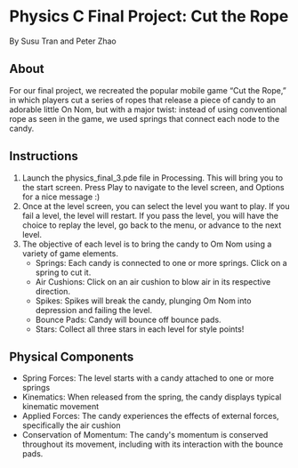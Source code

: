 # Physics C Final Project: Cut the Rope
By Susu Tran and Peter Zhao

## About
For our final project, we recreated the popular mobile game “Cut the Rope,” in which players cut a series of ropes that release a piece of candy to an adorable little On Nom, but with a major twist: instead of using conventional rope as seen in the game, we used springs that connect each node to the candy.

## Instructions
1. Launch the physics_final_3.pde file in Processing. This will bring you to the start screen. Press Play to navigate to the level screen, and Options for a nice message :)
2. Once at the level screen, you can select the level you want to play. If you fail a level, the level will restart. If you pass the level, you will have the choice to replay the level, go back to the menu, or advance to the next level.
3. The objective of each level is to bring the candy to Om Nom using a variety of game elements.
    - Springs: Each candy is connected to one or more springs. Click on a spring to cut it.
    - Air Cushions: Click on an air cushion to blow air in its respective direction.
    - Spikes: Spikes will break the candy, plunging Om Nom into depression and failing the level.
    - Bounce Pads: Candy will bounce off bounce pads.
    - Stars: Collect all three stars in each level for style points!

## Physical Components
- Spring Forces: The level starts with a candy attached to one or more springs
- Kinematics: When released from the spring, the candy displays typical kinematic movement
- Applied Forces: The candy experiences the effects of external forces, specifically the air cushion
- Conservation of Momentum: The candy's momentum is conserved throughout its movement, including with its interaction with the bounce pads.

